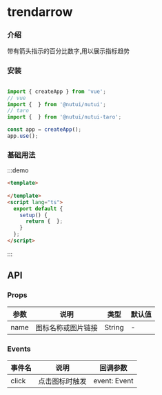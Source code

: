 # trendarrow 

### 介绍

带有箭头指示的百分比数字,用以展示指标趋势

### 安装

```javascript

import { createApp } from 'vue';
// vue
import {  } from '@nutui/nutui';
// taro
import {  } from '@nutui/nutui-taro';

const app = createApp();
app.use();

```

### 基础用法

:::demo

```html
<template>
  
</template>
<script lang="ts">
  export default {
    setup() {
      return {  };
    }
  };
</script>
```

:::

## API

### Props

| 参数         | 说明                             | 类型   | 默认值           |
|--------------|----------------------------------|--------|------------------|
| name         | 图标名称或图片链接               | String | -                |

### Events

| 事件名 | 说明           | 回调参数     |
|--------|----------------|--------------|
| click  | 点击图标时触发 | event: Event |

